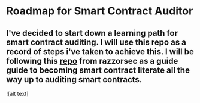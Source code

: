 # Roadmap for Smart Contract Auditor

## I've decided to start down a learning path for smart contract auditing. I will use this repo as a record of steps i've taken to achieve this. I will be following this [repo](https://github.com/razzorsec/AuditorsRoadmap) from razzorsec as a guide guide to becoming smart contract literate all the way up to auditing smart contracts.

![alt text]


